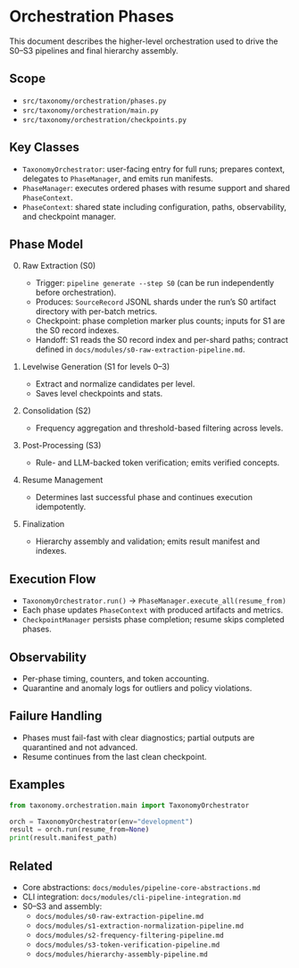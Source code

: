 # Orchestration Phases

This document describes the higher-level orchestration used to drive the S0–S3 pipelines and final hierarchy assembly.

## Scope

- `src/taxonomy/orchestration/phases.py`
- `src/taxonomy/orchestration/main.py`
- `src/taxonomy/orchestration/checkpoints.py`

## Key Classes

- `TaxonomyOrchestrator`: user-facing entry for full runs; prepares context, delegates to `PhaseManager`, and emits run manifests.
- `PhaseManager`: executes ordered phases with resume support and shared `PhaseContext`.
- `PhaseContext`: shared state including configuration, paths, observability, and checkpoint manager.

## Phase Model

0. Raw Extraction (S0)
   - Trigger: `pipeline generate --step S0` (can be run independently before orchestration).
   - Produces: `SourceRecord` JSONL shards under the run’s S0 artifact directory with per-batch metrics.
   - Checkpoint: phase completion marker plus counts; inputs for S1 are the S0 record indexes.
   - Handoff: S1 reads the S0 record index and per-shard paths; contract defined in `docs/modules/s0-raw-extraction-pipeline.md`.

1. Levelwise Generation (S1 for levels 0–3)
   - Extract and normalize candidates per level.
   - Saves level checkpoints and stats.
2. Consolidation (S2)
   - Frequency aggregation and threshold-based filtering across levels.
3. Post-Processing (S3)
   - Rule- and LLM-backed token verification; emits verified concepts.
4. Resume Management
   - Determines last successful phase and continues execution idempotently.
5. Finalization
   - Hierarchy assembly and validation; emits result manifest and indexes.

## Execution Flow

- `TaxonomyOrchestrator.run()` → `PhaseManager.execute_all(resume_from)`
- Each phase updates `PhaseContext` with produced artifacts and metrics.
- `CheckpointManager` persists phase completion; resume skips completed phases.

## Observability

- Per-phase timing, counters, and token accounting.
- Quarantine and anomaly logs for outliers and policy violations.

## Failure Handling

- Phases must fail-fast with clear diagnostics; partial outputs are quarantined and not advanced.
- Resume continues from the last clean checkpoint.

## Examples

```python
from taxonomy.orchestration.main import TaxonomyOrchestrator

orch = TaxonomyOrchestrator(env="development")
result = orch.run(resume_from=None)
print(result.manifest_path)
```

## Related

- Core abstractions: `docs/modules/pipeline-core-abstractions.md`
- CLI integration: `docs/modules/cli-pipeline-integration.md`
- S0–S3 and assembly:
  - `docs/modules/s0-raw-extraction-pipeline.md`
  - `docs/modules/s1-extraction-normalization-pipeline.md`
  - `docs/modules/s2-frequency-filtering-pipeline.md`
  - `docs/modules/s3-token-verification-pipeline.md`
  - `docs/modules/hierarchy-assembly-pipeline.md`
